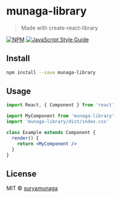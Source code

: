 # munaga-library

> Made with create-react-library

[![NPM](https://img.shields.io/npm/v/munaga-library.svg)](https://www.npmjs.com/package/munaga-library) [![JavaScript Style Guide](https://img.shields.io/badge/code_style-standard-brightgreen.svg)](https://standardjs.com)

## Install

```bash
npm install --save munaga-library
```

## Usage

```jsx
import React, { Component } from 'react'

import MyComponent from 'munaga-library'
import 'munaga-library/dist/index.css'

class Example extends Component {
  render() {
    return <MyComponent />
  }
}
```

## License

MIT © [suryamunaga](https://github.com/suryamunaga)
